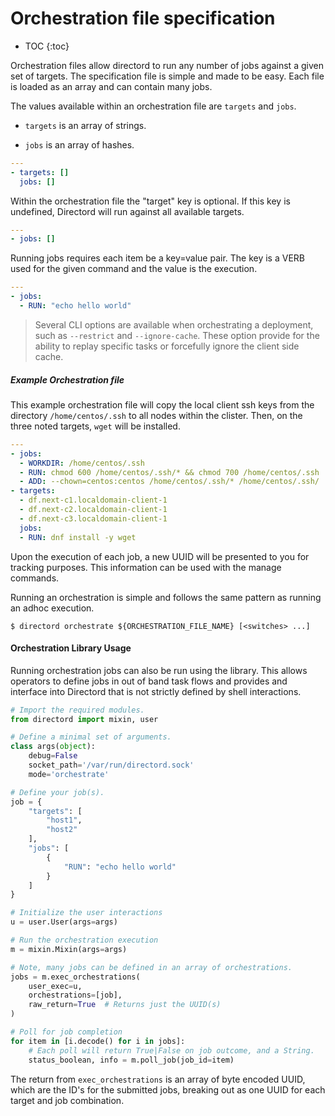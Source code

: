 # Orchestration file specification

* TOC
{:toc}

Orchestration files allow directord to run any number of jobs against a given
set of targets. The specification file is simple and made to be easy. Each
file is loaded as an array and can contain many jobs.

The values available within an orchestration file are `targets` and `jobs`.

* `targets` is an array of strings.

* `jobs` is an array of hashes.

``` yaml
---
- targets: []
  jobs: []
```

Within the orchestration file the "target" key is optional. If this key is
undefined, Directord will run against all available targets.

``` yaml
---
- jobs: []
```

Running jobs requires each item be a key=value pair. The key is a VERB used for
the given command and the value is the execution.

``` yaml
---
- jobs:
  - RUN: "echo hello world"
```

> Several CLI options are available when orchestrating a deployment, such as
  `--restrict` and `--ignore-cache`. These option provide for the ability to
  replay specific tasks or forcefully ignore the client side cache.

##### Example Orchestration file

This example orchestration file will copy the local client ssh keys from the
directory `/home/centos/.ssh` to all nodes within the clister. Then, on the
three noted targets, `wget` will be installed.

``` yaml
---
- jobs:
  - WORKDIR: /home/centos/.ssh
  - RUN: chmod 600 /home/centos/.ssh/* && chmod 700 /home/centos/.ssh
  - ADD: --chown=centos:centos /home/centos/.ssh/* /home/centos/.ssh/
- targets:
  - df.next-c1.localdomain-client-1
  - df.next-c2.localdomain-client-1
  - df.next-c3.localdomain-client-1
  jobs:
  - RUN: dnf install -y wget
```

Upon the execution of each job, a new UUID will be presented to you for
tracking purposes. This information can be used with the manage commands.

Running an orchestration is simple and follows the same pattern as running an
adhoc execution.

``` shell
$ directord orchestrate ${ORCHESTRATION_FILE_NAME} [<switches> ...]
```

#### Orchestration Library Usage

Running orchestration jobs can also be run using the library. This allows
operators to define jobs in out of band task flows and provides and interface
into Directord that is not strictly defined by shell interactions.

``` python
# Import the required modules.
from directord import mixin, user

# Define a minimal set of arguments.
class args(object):
    debug=False
    socket_path='/var/run/directord.sock'
    mode='orchestrate'

# Define your job(s).
job = {
    "targets": [
        "host1",
        "host2"
    ],
    "jobs": [
        {
            "RUN": "echo hello world"
        }
    ]
}

# Initialize the user interactions
u = user.User(args=args)

# Run the orchestration execution
m = mixin.Mixin(args=args)

# Note, many jobs can be defined in an array of orchestrations.
jobs = m.exec_orchestrations(
    user_exec=u,
    orchestrations=[job],
    raw_return=True  # Returns just the UUID(s)
)

# Poll for job completion
for item in [i.decode() for i in jobs]:
    # Each poll will return True|False on job outcome, and a String.
    status_boolean, info = m.poll_job(job_id=item)
```

The return from `exec_orchestrations` is an array of byte encoded UUID, which
are the ID's for the submitted jobs, breaking out as one UUID for each target
and job combination.
